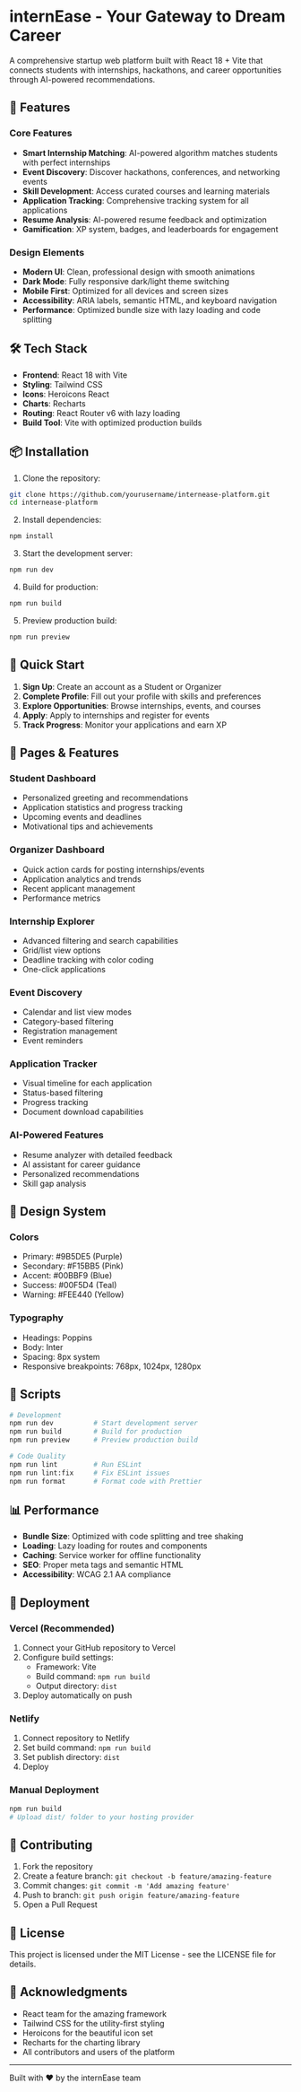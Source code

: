 # internEase - Your Gateway to Dream Career

A comprehensive startup web platform built with React 18 + Vite that connects students with internships, hackathons, and career opportunities through AI-powered recommendations.

## 🚀 Features

### Core Features
- **Smart Internship Matching**: AI-powered algorithm matches students with perfect internships
- **Event Discovery**: Discover hackathons, conferences, and networking events
- **Skill Development**: Access curated courses and learning materials
- **Application Tracking**: Comprehensive tracking system for all applications
- **Resume Analysis**: AI-powered resume feedback and optimization
- **Gamification**: XP system, badges, and leaderboards for engagement

### Design Elements
- **Modern UI**: Clean, professional design with smooth animations
- **Dark Mode**: Fully responsive dark/light theme switching
- **Mobile First**: Optimized for all devices and screen sizes
- **Accessibility**: ARIA labels, semantic HTML, and keyboard navigation
- **Performance**: Optimized bundle size with lazy loading and code splitting

## 🛠️ Tech Stack

- **Frontend**: React 18 with Vite
- **Styling**: Tailwind CSS
- **Icons**: Heroicons React
- **Charts**: Recharts
- **Routing**: React Router v6 with lazy loading
- **Build Tool**: Vite with optimized production builds

## 📦 Installation

1. Clone the repository:
```bash
git clone https://github.com/yourusername/internease-platform.git
cd internease-platform
```

2. Install dependencies:
```bash
npm install
```

3. Start the development server:
```bash
npm run dev
```

4. Build for production:
```bash
npm run build
```

5. Preview production build:
```bash
npm run preview
```

## 🌟 Quick Start

1. **Sign Up**: Create an account as a Student or Organizer
2. **Complete Profile**: Fill out your profile with skills and preferences
3. **Explore Opportunities**: Browse internships, events, and courses
4. **Apply**: Apply to internships and register for events
5. **Track Progress**: Monitor your applications and earn XP

## 📱 Pages & Features

### Student Dashboard
- Personalized greeting and recommendations
- Application statistics and progress tracking
- Upcoming events and deadlines
- Motivational tips and achievements

### Organizer Dashboard
- Quick action cards for posting internships/events
- Application analytics and trends
- Recent applicant management
- Performance metrics

### Internship Explorer
- Advanced filtering and search capabilities
- Grid/list view options
- Deadline tracking with color coding
- One-click applications

### Event Discovery
- Calendar and list view modes
- Category-based filtering
- Registration management
- Event reminders

### Application Tracker
- Visual timeline for each application
- Status-based filtering
- Progress tracking
- Document download capabilities

### AI-Powered Features
- Resume analyzer with detailed feedback
- AI assistant for career guidance
- Personalized recommendations
- Skill gap analysis

## 🎨 Design System

### Colors
- Primary: #9B5DE5 (Purple)
- Secondary: #F15BB5 (Pink)
- Accent: #00BBF9 (Blue)
- Success: #00F5D4 (Teal)
- Warning: #FEE440 (Yellow)

### Typography
- Headings: Poppins
- Body: Inter
- Spacing: 8px system
- Responsive breakpoints: 768px, 1024px, 1280px

## 🔧 Scripts

```bash
# Development
npm run dev          # Start development server
npm run build        # Build for production
npm run preview      # Preview production build

# Code Quality
npm run lint         # Run ESLint
npm run lint:fix     # Fix ESLint issues
npm run format       # Format code with Prettier
```

## 📊 Performance

- **Bundle Size**: Optimized with code splitting and tree shaking
- **Loading**: Lazy loading for routes and components
- **Caching**: Service worker for offline functionality
- **SEO**: Proper meta tags and semantic HTML
- **Accessibility**: WCAG 2.1 AA compliance

## 🚀 Deployment

### Vercel (Recommended)
1. Connect your GitHub repository to Vercel
2. Configure build settings:
   - Framework: Vite
   - Build command: `npm run build`
   - Output directory: `dist`
3. Deploy automatically on push

### Netlify
1. Connect repository to Netlify
2. Set build command: `npm run build`
3. Set publish directory: `dist`
4. Deploy

### Manual Deployment
```bash
npm run build
# Upload dist/ folder to your hosting provider
```

## 📝 Contributing

1. Fork the repository
2. Create a feature branch: `git checkout -b feature/amazing-feature`
3. Commit changes: `git commit -m 'Add amazing feature'`
4. Push to branch: `git push origin feature/amazing-feature`
5. Open a Pull Request



## 📄 License

This project is licensed under the MIT License - see the LICENSE file for details.

## 🙏 Acknowledgments

- React team for the amazing framework
- Tailwind CSS for the utility-first styling
- Heroicons for the beautiful icon set
- Recharts for the charting library
- All contributors and users of the platform

---

Built with ❤️ by the internEase team

